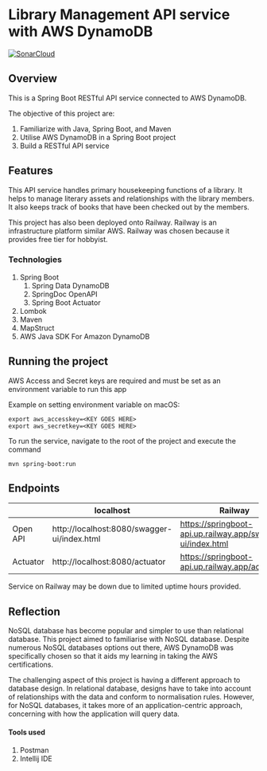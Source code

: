 # Library Management API service with AWS DynamoDB
[![SonarCloud](https://sonarcloud.io/images/project_badges/sonarcloud-white.svg)](https://sonarcloud.io/summary/new_code?id=649000_springboot-dynamodb-rest-api)
## Overview
This is a Spring Boot RESTful API service connected to AWS DynamoDB.

The objective of this project are:
1. Familiarize with Java, Spring Boot, and Maven
2. Utilise AWS DynamoDB in a Spring Boot project
3. Build a RESTful API service

## Features
This API service handles primary housekeeping functions of a library. It helps to manage literary assets and relationships with the library members. It also keeps track of books that have been checked out by the members.

This project has also been deployed onto Railway. Railway is an infrastructure platform similar AWS. Railway was chosen because it provides free tier for hobbyist. 

### Technologies
1. Spring Boot
   1. Spring Data DynamoDB
   2. SpringDoc OpenAPI
   3. Spring Boot Actuator
2. Lombok
3. Maven
4. MapStruct 
5. AWS Java SDK For Amazon DynamoDB

## Running the project
AWS Access and Secret keys are required and must be set as an environment variable to run this app

Example on setting environment variable on macOS:
```
export aws_accesskey=<KEY GOES HERE>
export aws_secretkey=<KEY GOES HERE>
```

To run the service, navigate to the root of the project and execute the command

```
mvn spring-boot:run
```


## Endpoints
|          | localhost                                   | Railway                                                     |
|----------|---------------------------------------------|-------------------------------------------------------------|
| Open API | http://localhost:8080/swagger-ui/index.html | https://springboot-api.up.railway.app/swagger-ui/index.html |
| Actuator | http://localhost:8080/actuator              | https://springboot-api.up.railway.app/actuator              |

Service on Railway may be down due to limited uptime hours provided.

## Reflection

NoSQL database has become popular and simpler to use than relational database. This project aimed to familiarise with NoSQL database. Despite numerous NoSQL databases options out there, AWS DynamoDB was specifically chosen so that it aids my learning in taking the AWS certifications.

The challenging aspect of this project is having a different approach to database design. In relational database, designs have to take into account of relationships with the data and conform to normalisation rules. However, for NoSQL databases, it takes more of an application-centric approach, concerning with how the application will query data. 


#### Tools used
1. Postman
2. Intellij IDE


